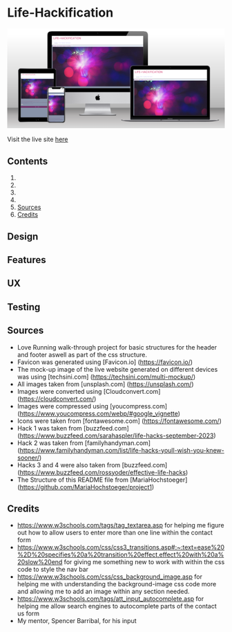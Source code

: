 # Life-Hackification

![mock-up](assets/images/readme-images/mock-up.png)



Visit the live site [here](https://creepersguitar.github.io/Codeinstitute-project-1/)


## Contents
1. [](#)
2. [](#)
3. [](#)
4. [](#)
5. [Sources](#sources)
6. [Credits](#credits) 

## Design


## Features

## UX

## Testing

## Sources

- Love Running walk-through project for basic structures for the header and footer aswell as part of the css structure.
- Favicon was generated using [Favicon.io] (https://favicon.io/)
- The mock-up image of the live website generated on different devices was using [techsini.com] (https://techsini.com/multi-mockup/)
- All images taken from [unsplash.com] (https://unsplash.com/)
- Images were converted using [Cloudconvert.com] (https://cloudconvert.com/)
- Images were compressed using [youcompress.com] (https://www.youcompress.com/webp/#google_vignette)
- Icons were taken from [fontawesome.com] (https://fontawesome.com/)
- Hack 1 was taken from [buzzfeed.com] (https://www.buzzfeed.com/sarahaspler/life-hacks-september-2023)
- Hack 2 was taken from [familyhandyman.com] (https://www.familyhandyman.com/list/life-hacks-youll-wish-you-knew-sooner/)
- Hacks 3 and 4 were also taken from [buzzfeed.com] (https://www.buzzfeed.com/rossyoder/effective-life-hacks)
- The Structure of this README file from [MariaHochstoeger] (https://github.com/MariaHochstoeger/project1)

## Credits
- https://www.w3schools.com/tags/tag_textarea.asp for helping me figure out how to allow users to enter more than one line within the contact form
- https://www.w3schools.com/css/css3_transitions.asp#:~:text=ease%20%2D%20specifies%20a%20transition%20effect,effect%20with%20a%20slow%20end for giving me something new to work with within the css code to style the nav bar
- https://www.w3schools.com/css/css_background_image.asp for helping me with understanding the background-image css code more and allowing me to add an image within any section needed.
- https://www.w3schools.com/tags/att_input_autocomplete.asp for helping me allow search engines to autocomplete parts of the contact us form
- My mentor, Spencer Barribal, for his input